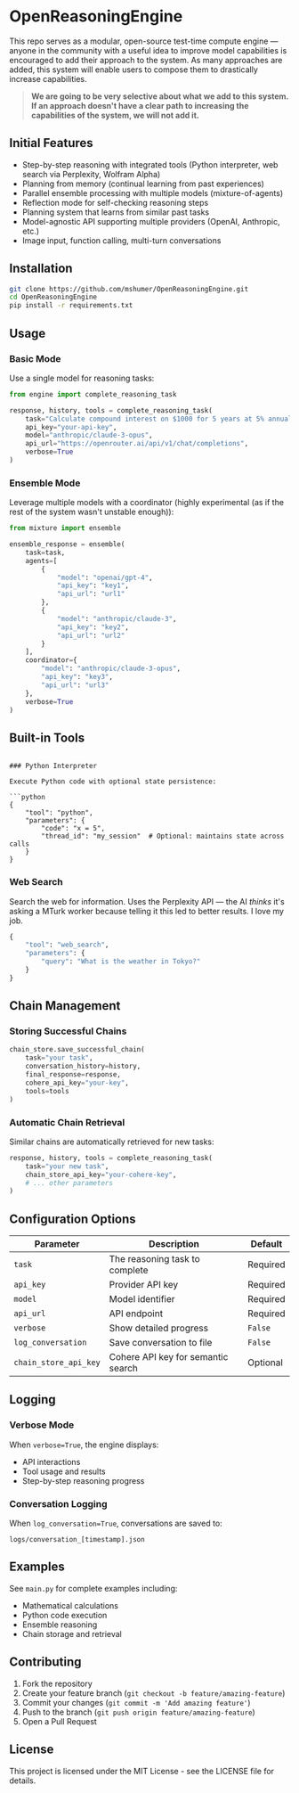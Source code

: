 # OpenReasoningEngine

This repo serves as a modular, open-source test-time compute engine — anyone in the community with a useful idea to improve model capabilities is encouraged to add their approach to the system. As many approaches are added, this system will enable users to compose them to drastically increase capabilities.

> **We are going to be very selective about what we add to this system. If an approach doesn't have a clear path to increasing the capabilities of the system, we will not add it.**

## Initial Features

- Step-by-step reasoning with integrated tools (Python interpreter, web search via Perplexity, Wolfram Alpha)
- Planning from memory (continual learning from past experiences)
- Parallel ensemble processing with multiple models (mixture-of-agents)
- Reflection mode for self-checking reasoning steps
- Planning system that learns from similar past tasks
- Model-agnostic API supporting multiple providers (OpenAI, Anthropic, etc.)
- Image input, function calling, multi-turn conversations

## Installation

```bash
git clone https://github.com/mshumer/OpenReasoningEngine.git
cd OpenReasoningEngine
pip install -r requirements.txt
```

## Usage

### Basic Mode

Use a single model for reasoning tasks:

```python
from engine import complete_reasoning_task

response, history, tools = complete_reasoning_task(
    task="Calculate compound interest on $1000 for 5 years at 5% annual interest",
    api_key="your-api-key",
    model="anthropic/claude-3-opus",
    api_url="https://openrouter.ai/api/v1/chat/completions",
    verbose=True
)
```

### Ensemble Mode

Leverage multiple models with a coordinator (highly experimental (as if the rest of the system wasn't unstable enough)):

```python
from mixture import ensemble

ensemble_response = ensemble(
    task=task,
    agents=[
        {
            "model": "openai/gpt-4",
            "api_key": "key1",
            "api_url": "url1"
        },
        {
            "model": "anthropic/claude-3",
            "api_key": "key2",
            "api_url": "url2"
        }
    ],
    coordinator={
        "model": "anthropic/claude-3-opus",
        "api_key": "key3",
        "api_url": "url3"
    },
    verbose=True
)
```

## Built-in Tools
```

### Python Interpreter

Execute Python code with optional state persistence:

```python
{
    "tool": "python",
    "parameters": {
        "code": "x = 5",
        "thread_id": "my_session"  # Optional: maintains state across calls
    }
}
```

### Web Search

Search the web for information. Uses the Perplexity API — the AI *thinks* it's asking a MTurk worker because telling it this led to better results. I love my job.

```python
{
    "tool": "web_search",
    "parameters": {
        "query": "What is the weather in Tokyo?"
    }
}
```

## Chain Management

### Storing Successful Chains

```python
chain_store.save_successful_chain(
    task="your task",
    conversation_history=history,
    final_response=response,
    cohere_api_key="your-key",
    tools=tools
)
```

### Automatic Chain Retrieval

Similar chains are automatically retrieved for new tasks:

```python
response, history, tools = complete_reasoning_task(
    task="your new task",
    chain_store_api_key="your-cohere-key",
    # ... other parameters
)
```

## Configuration Options

| Parameter | Description | Default |
|-----------|-------------|---------|
| `task` | The reasoning task to complete | Required |
| `api_key` | Provider API key | Required |
| `model` | Model identifier | Required |
| `api_url` | API endpoint | Required |
| `verbose` | Show detailed progress | `False` |
| `log_conversation` | Save conversation to file | `False` |
| `chain_store_api_key` | Cohere API key for semantic search | Optional |

## Logging

### Verbose Mode
When `verbose=True`, the engine displays:
- API interactions
- Tool usage and results
- Step-by-step reasoning progress

### Conversation Logging
When `log_conversation=True`, conversations are saved to:
```
logs/conversation_[timestamp].json
```

## Examples

See `main.py` for complete examples including:
- Mathematical calculations
- Python code execution
- Ensemble reasoning
- Chain storage and retrieval

## Contributing

1. Fork the repository
2. Create your feature branch (`git checkout -b feature/amazing-feature`)
3. Commit your changes (`git commit -m 'Add amazing feature'`)
4. Push to the branch (`git push origin feature/amazing-feature`)
5. Open a Pull Request

## License

This project is licensed under the MIT License - see the LICENSE file for details.
